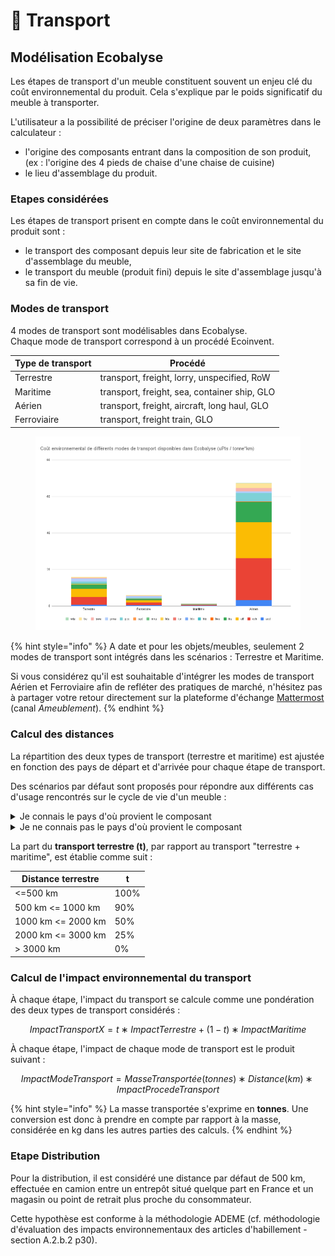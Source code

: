 # 🚚 Transport

## Modélisation Ecobalyse

Les étapes de transport d'un meuble constituent souvent un enjeu clé du coût environnemental du produit. Cela s'explique par le poids significatif du meuble à transporter.&#x20;

L'utilisateur a la possibilité de préciser l'origine de deux paramètres dans le calculateur :&#x20;

* l'origine des composants entrant dans la composition de son produit,\
  (ex : l'origine des 4 pieds de chaise d'une chaise de cuisine)
* le lieu d'assemblage du produit.

### Etapes considérées <a href="#distribution" id="distribution"></a>

Les étapes de transport prisent en compte dans le coût environnemental du produit sont :&#x20;

* le transport des composant depuis leur site de fabrication et le site d'assemblage du meuble,
* le transport du meuble (produit fini) depuis le site d'assemblage jusqu'à sa fin de vie.&#x20;

### Modes de transport <a href="#procedes" id="procedes"></a>

4 modes de transport sont modélisables dans Ecobalyse. \
Chaque mode de transport correspond à un procédé Ecoinvent.&#x20;

| Type de transport | Procédé                                      |
| ----------------- | -------------------------------------------- |
| Terrestre         | transport, freight, lorry, unspecified, RoW  |
| Maritime          | transport, freight, sea, container ship, GLO |
| Aérien            | transport, freight, aircraft, long haul, GLO |
| Ferroviaire       | transport, freight train, GLO                |

<figure><img src="../../../.gitbook/assets/image (115).png" alt=""><figcaption></figcaption></figure>

{% hint style="info" %}
A date et pour les objets/meubles, seulement 2 modes de transport sont intégrés dans les scénarios : Terrestre et Maritime.&#x20;

Si vous considérez qu'il est souhaitable d'intégrer les modes de transport Aérien et Ferroviaire afin de refléter des pratiques de marché, n'hésitez pas à partager votre retour directement sur la plateforme d'échange [Mattermost ](https://fabrique-numerique.gitbook.io/ecobalyse/communaute)(canal _Ameublement_).&#x20;
{% endhint %}

### Calcul des distances <a href="#distribution" id="distribution"></a>

La répartition des deux types de transport (terrestre et maritime) est ajustée en fonction des pays de départ et d'arrivée pour chaque étape de transport.

Des scénarios par défaut sont proposés pour répondre aux différents cas d'usage rencontrés sur le cycle de vie d'un meuble :&#x20;

<details>

<summary>Je connais le pays d'où provient le composant</summary>

Option 1 => le pays est proposé dans Ecobalyse => je le sélectionne

Option 2 => le pays n'est pas proposé dans Ecobalyse => je sélectionne la région (ex : _Europe de l'Ouest_ pour _la Croatie_)

Afin de définir les distances et modes de transport utilisés pour chaque région, un pays est défini en arrière plan :

* Europe de l'Ouest = Espagne
* Europe de l'Est = République Tchèque
* Asie = Chine
* Afrique = Ethiopie
* Amérique du Nord = Etats-Unis
* Amérique latine = Brésil
* Océanie = Australie
* Moyen-Orient = Turquie

</details>

<details>

<summary>Je ne connais pas le pays d'où provient le composant</summary>

Je sélectionne l'option _Inconnu (par défaut)._

L'Inde est utilisé en arrière plan pour définir les distances et modes de transport utilisés pour cette option.

</details>

La part du **transport terrestre (t)**, par rapport au transport "terrestre + maritime", est établie comme suit :

| **Distance terrestre** | **t** |
| ---------------------- | ----- |
| <=500 km               | 100%  |
| 500 km <= 1000 km      | 90%   |
| 1000 km <= 2000 km     | 50%   |
| 2000 km <= 3000 km     | 25%   |
| > 3000 km              | 0%    |

### Calcul de l'impact environnemental du transport <a href="#distribution" id="distribution"></a>

À chaque étape, l'impact du transport se calcule comme une pondération des deux types de transport considérés :&#x20;

$$
ImpactTransportX=t∗ImpactTerrestre+(1−t)∗ImpactMaritime
$$

À chaque étape, l'impact de chaque mode de transport est le produit suivant :

$$
ImpactModeTransport=MasseTransportée (tonnes)∗Distance(km)∗ImpactProcedeTransport
$$

{% hint style="info" %}
La masse transportée s'exprime en **tonnes**. Une conversion est donc à prendre en compte par rapport à la masse, considérée en kg dans les autres parties des calculs.
{% endhint %}

### Etape Distribution <a href="#distribution" id="distribution"></a>

Pour la distribution, il est considéré une distance par défaut de 500 km, effectuée en camion entre un entrepôt situé quelque part en France et un magasin ou point de retrait plus proche du consommateur.

Cette hypothèse est conforme à la méthodologie ADEME (cf. méthodologie d'évaluation des impacts environnementaux des articles d'habillement - section A.2.b.2 p30).

